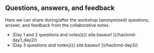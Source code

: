 ## Questions, answers, and feedback

Here we can share during/after the workshop (anonymized)
questions, answer, and feedback from the collaborative notes.

* [Day 1 and 2 questions and notes]({{ site.baseurl }}/hackmd-day1_day2/)
* [Day 3 questions and notes]({{ site.baseurl }}/hackmd-day3/)
